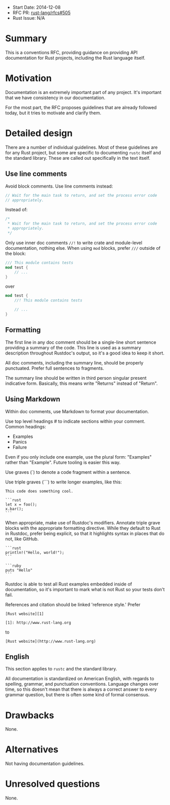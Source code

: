 - Start Date: 2014-12-08
- RFC PR: [rust-lang/rfcs#505](https://github.com/rust-lang/rfcs/pull/505)
- Rust Issue: N/A

# Summary

This is a conventions RFC, providing guidance on providing API documentation
for Rust projects, including the Rust language itself.

# Motivation

Documentation is an extremely important part of any project. It's important
that we have consistency in our documentation.

For the most part, the RFC proposes guidelines that are already followed today,
but it tries to motivate and clarify them.

# Detailed design

There are a number of individual guidelines. Most of these guidelines are for
any Rust project, but some are specific to documenting `rustc` itself and the
standard library. These are called out specifically in the text itself.

## Use line comments

Avoid block comments. Use line comments instead:

```rust
// Wait for the main task to return, and set the process error code
// appropriately.
```

Instead of:

```rust
/*
 * Wait for the main task to return, and set the process error code
 * appropriately.
 */
```

Only use inner doc comments `//!` to write crate and module-level documentation,
nothing else. When using `mod` blocks, prefer `///` outside of the block:

```rust
/// This module contains tests
mod test {
    // ...
}
```

over

```rust
mod test {
    //! This module contains tests

    // ...
}
```

## Formatting

The first line in any doc comment should be a single-line short sentence
providing a summary of the code. This line is used as a summary description
throughout Rustdoc's output, so it's a good idea to keep it short.

All doc comments, including the summary line, should be properly punctuated.
Prefer full sentences to fragments.

The summary line should be written in third person singular present indicative
form. Basically, this means write "Returns" instead of "Return".

## Using Markdown

Within doc comments, use Markdown to format your documentation.

Use top level headings # to indicate sections within your comment. Common headings:

* Examples
* Panics
* Failure

Even if you only include one example, use the plural form: "Examples" rather
than "Example". Future tooling is easier this way.

Use graves (`) to denote a code fragment within a sentence.

Use triple graves (```) to write longer examples, like this:

    This code does something cool.

    ```rust
    let x = foo();
    x.bar();
    ```

When appropriate, make use of Rustdoc's modifiers. Annotate triple grave blocks with
the appropriate formatting directive. While they default to Rust in Rustdoc, prefer
being explicit, so that it highlights syntax in places that do not, like GitHub.

    ```rust
    println!("Hello, world!");
    ```

    ```ruby
    puts "Hello"
    ```

Rustdoc is able to test all Rust examples embedded inside of documentation, so
it's important to mark what is not Rust so your tests don't fail.

References and citation should be linked 'reference style.' Prefer

```
[Rust website][1]

[1]: http://www.rust-lang.org
```

to

```
[Rust website](http://www.rust-lang.org)
```

## English

This section applies to `rustc` and the standard library.

All documentation is standardized on American English, with regards to
spelling, grammar, and punctuation conventions. Language changes over time,
so this doesn't mean that there is always a correct answer to every grammar
question, but there is often some kind of formal consensus.

# Drawbacks

None.

# Alternatives

Not having documentation guidelines.

# Unresolved questions

None.
